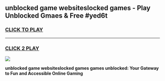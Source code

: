 
## unblocked game websiteslocked games - Play Unblocked Gmaes & Free #yed6t
<h3>
<a href="https://news.freeplayer.one?title=unblocked_game_websiteslocked_games&ref=26F">CLICK TO PLAY</a></h3>
<hr>

<h3>
<a href="https://news.freeplayer.one?title=unblocked_game_websiteslocked_games&ref=26F">CLICK 2 PLAY</a>
  
</h3>

<a href="https://news.freeplayer.one?title=unblocked_game_websiteslocked_games&ref=26F/"><img src="https://clearcache.store/games.png"></a>


**unblocked game websiteslocked games games unblocked: Your Gateway to Fun and Accessible Online Gaming**
